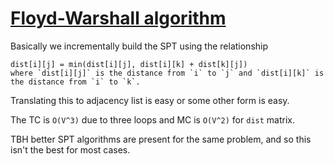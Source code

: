 # [Floyd-Warshall algorithm](#)

Basically we incrementally build the SPT using the relationship

```
dist[i][j] = min(dist[i][j], dist[i][k] + dist[k][j])
where `dist[i][j]` is the distance from `i` to `j` and `dist[i][k]` is the distance from `i` to `k`.
```

Translating this to adjacency list is easy or some other form is easy. 

The TC is `O(V^3)` due to three loops and MC is `O(V^2)` for `dist` matrix.

TBH better SPT algorithms are present for the same problem, and so this isn't the best for most cases.